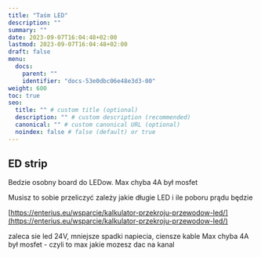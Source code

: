 ```yaml
---
title: "Taśm LED"
description: ""
summary: ""
date: 2023-09-07T16:04:48+02:00
lastmod: 2023-09-07T16:04:48+02:00
draft: false
menu:
  docs:
    parent: ""
    identifier: "docs-53e0dbc06e48e3d3-00"
weight: 600
toc: true
seo:
  title: "" # custom title (optional)
  description: "" # custom description (recommended)
  canonical: "" # custom canonical URL (optional)
  noindex: false # false (default) or true
---
```


## ED strip

Bedzie osobny board do LEDow.
Max chyba 4A był mosfet


Musisz to sobie przeliczyć zależy jakie długie LED i ile poboru prądu będzie

[https://enterius.eu/wsparcie/kalkulator-przekroju-przewodow-led/](https://enterius.eu/wsparcie/kalkulator-przekroju-przewodow-led/)

zaleca sie led 24V, mniejsze spadki napiecia, ciensze kable
Max chyba 4A był mosfet - czyli to max jakie mozesz dac na kanal
